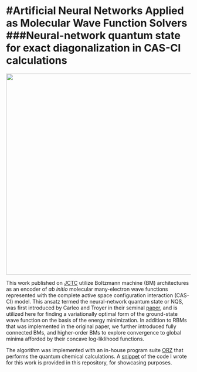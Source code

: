 #Artificial Neural Networks Applied as Molecular Wave Function Solvers
###Neural-network quantum state for exact diagonalization in CAS-CI calculations
==============================================================

<img src="https://github.com/lesterpjy/nqs_casci/blob/master/img/nqs_.png" width="550">

This work published on [JCTC](https://pubs.acs.org/doi/10.1021/acs.jctc.9b01132) utilize Boltzmann machine (BM) architectures as an encoder of *ab initio* molecular many-electron wave functions represented with the complete active space configuration interaction (CAS-CI) model. This ansatz termed the neural-network quantum state or NQS, was first introduced by Carleo and Troyer in their seminal [paper](https://arxiv.org/abs/1606.02318), and is utilized here for finding a variationally optimal form of the ground-state wave function on the basis of the energy minimization. In addition to RBMs that was implemented in the original paper, we further introduced fully connected BMs, and higher-order BMs to explore convergence to global minima afforded by their concave log-liklihood functions.

The algorithm was implemented with an in-house program suite [ORZ](https://onlinelibrary.wiley.com/doi/full/10.1002/qua.24808) that performs the quantum chemical calculations.
A [snippet](https://github.com/lesterpjy/nqs_casci/blob/master/nqs.cpp) of the code I wrote for this work is provided in this repository, for showcasing purposes.
